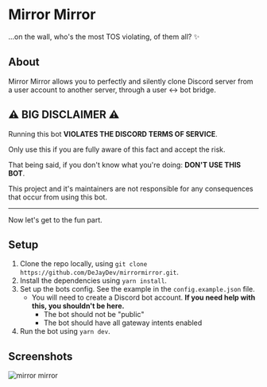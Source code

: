 # Mirror Mirror

...on the wall, who's the most TOS violating, of them all? :sparkles:

## About

Mirror Mirror allows you to perfectly and silently clone Discord server from a user
account to another server, through a user <-> bot bridge.

## :warning: **BIG DISCLAIMER** :warning: 

Running this bot **VIOLATES THE DISCORD TERMS OF SERVICE**.

Only use this if you are fully aware of this fact and accept the risk. 

That being said, if you don't know what you're doing: **DON'T USE THIS BOT**.

This project and it's maintainers are not responsible for any consequences that occur from using this bot.

---

Now let's get to the fun part.

## Setup

1. Clone the repo locally, using `git clone https://github.com/DeJayDev/mirrormirror.git`.
2. Install the dependencies using `yarn install`.
3. Set up the bots config. See the example in the `config.example.json` file.
    - You will need to create a Discord bot account. **If you need help with this, you shouldn't be here.**
       - The bot should not be "public"
       - The bot should have all gateway intents enabled
4. Run the bot using `yarn dev`.

## Screenshots

![mirror mirror](https://i.imgur.com/pmmC3Sm.png)
